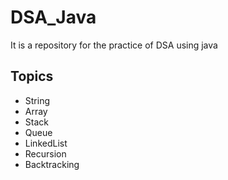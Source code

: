 # DSA_Java
It is a repository for the practice of DSA using java

## Topics
- String
- Array
- Stack
- Queue
- LinkedList
- Recursion
- Backtracking
